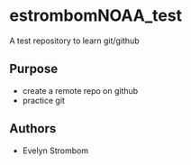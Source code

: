 # estrombomNOAA_test
A test repository to learn git/github

## Purpose

- create a remote repo on github
- practice git

## Authors

- Evelyn Strombom